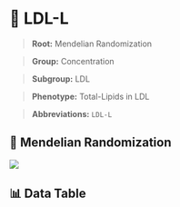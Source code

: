 # 🧪 LDL-L

> **Root:** Mendelian Randomization

> **Group:** Concentration  

> **Subgroup:** LDL

> **Phenotype:** Total-Lipids in LDL  

> **Abbreviations:** `LDL-L`

## 🧬 Mendelian Randomization  

<img src="/MR/Figures/Inverse/LDLhengxianL.png"/>


## 📊 Data Table


<CsvTableMRI src="/public/MR/Data/Inverse/LDLhengxianL.csv"/>
